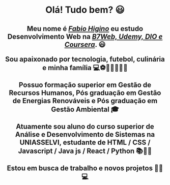 <div>
  <h1 align="center">Olá! Tudo bem? 😃️</h1>
  <h2 align="center"> Meu nome é <a href="https://www.linkedin.com/in/fabiohiginomatos-esg/"><i>Fabio Higino</i></a> eu estudo Desenvolvimento Web na <a href="https://www.b7web.com.br/"><i>B7Web, Udemy, DIO e Coursera</i></a>. 😃️
  <p align="center"> Sou apaixonado por tecnologia, futebol, culinária e minha família 💻⚽👩‍🍳👨‍👩‍👧</span>
  <p align="center"> Possuo formação superior em Gestão de Recursos Humanos, Pós graduação em Gestão de Energias Renováveis e Pós graduação em Gestão Ambiental 🎓</span>
  <p align="center"> Atuamente sou aluno do curso superior de Análise e Desenvolvimento de Sistemas na UNIASSELVI, estudante de HTML / CSS / Javascript / Java js / React / Python 📚👨‍🎓</span>
  <p align="center"> Estou em busca de trabalho e novos projetos 👨‍🏭💻</span>
  </div>
